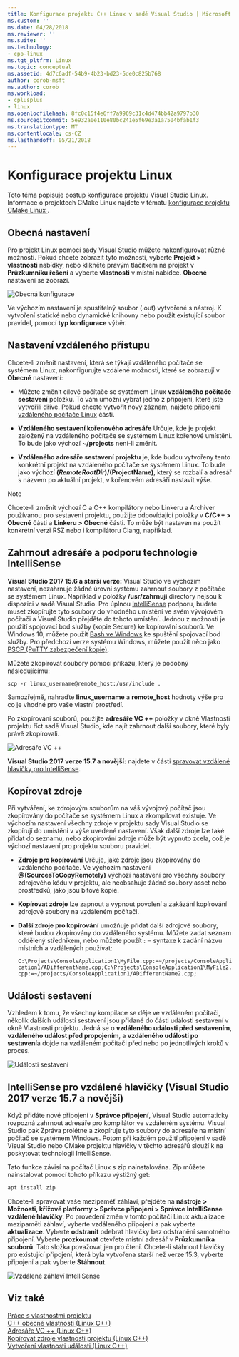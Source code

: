 ```yaml
---
title: Konfigurace projektu C++ Linux v sadě Visual Studio | Microsoft Docs
ms.custom: ''
ms.date: 04/28/2018
ms.reviewer: ''
ms.suite: ''
ms.technology:
- cpp-linux
ms.tgt_pltfrm: Linux
ms.topic: conceptual
ms.assetid: 4d7c6adf-54b9-4b23-bd23-5de0c825b768
author: corob-msft
ms.author: corob
ms.workload:
- cplusplus
- linux
ms.openlocfilehash: 8fc0c15f4e6ff7a9969c31c4d474bb42a9797b30
ms.sourcegitcommit: 5e932a0e110e80bc241e5f69e3a1a7504bfab1f3
ms.translationtype: MT
ms.contentlocale: cs-CZ
ms.lasthandoff: 05/21/2018
---
```

# <a name="configure-a-linux-project"></a>Konfigurace projektu Linux
Toto téma popisuje postup konfigurace projektu Visual Studio Linux. Informace o projektech CMake Linux najdete v tématu [konfigurace projektu CMake Linux ](cmake-linux-project.md).

## <a name="general-settings"></a>Obecná nastavení
Pro projekt Linux pomocí sady Visual Studio můžete nakonfigurovat různé možnosti.  Pokud chcete zobrazit tyto možnosti, vyberte **Projekt > vlastnosti** nabídky, nebo klikněte pravým tlačítkem na projekt v **Průzkumníku řešení** a vyberte **vlastnosti** v místní nabídce. **Obecné** nastavení se zobrazí.

![Obecná konfigurace](media/settings_general.png)

Ve výchozím nastavení je spustitelný soubor (.out) vytvořené s nástroj.  K vytvoření statické nebo dynamické knihovny nebo použít existující soubor pravidel, pomocí **typ konfigurace** výběr.

## <a name="remote-settings"></a>Nastavení vzdáleného přístupu
Chcete-li změnit nastavení, která se týkají vzdáleného počítače se systémem Linux, nakonfigurujte vzdálené možnosti, které se zobrazují v **Obecné** nastavení:

* Můžete změnit cílové počítače se systémem Linux **vzdáleného počítače sestavení** položku.  To vám umožní vybrat jedno z připojení, které jste vytvořili dříve.  Pokud chcete vytvořit nový záznam, najdete [připojení vzdáleného počítače Linux](connect-to-your-remote-linux-computer.md) části.

* **Vzdáleného sestavení kořenového adresáře** Určuje, kde je projekt založený na vzdáleného počítače se systémem Linux kořenové umístění.  To bude jako výchozí **~/projects** není-li změnit.

* **Vzdáleného adresáře sestavení projektu** je, kde budou vytvořeny tento konkrétní projekt na vzdáleného počítače se systémem Linux.  To bude jako výchozí **$(RemoteRootDir)/$(ProjectName)**, který se rozbalí a adresář s názvem po aktuální projekt, v kořenovém adresáři nastavit výše.

> [!NOTE]
> Chcete-li změnit výchozí C a C++ kompilátory nebo Linkeru a Archiver používanou pro sestavení projektu, použijte odpovídající položky v **C/C++ > Obecné** části a **Linkeru > Obecné** části.  To může být nastaven na použít konkrétní verzi RSZ nebo i kompilátoru Clang, například.

## <a name="include-directories-and-intellisense-support"></a>Zahrnout adresáře a podporu technologie IntelliSense

**Visual Studio 2017 15.6 a starší verze:** Visual Studio ve výchozím nastavení, nezahrnuje žádné úrovni systému zahrnout soubory z počítače se systémem Linux.  Například v položky **/usr/zahrnují** directory nejsou k dispozici v sadě Visual Studio.
Pro úplnou [IntelliSense](/visualstudio/ide/using-intellisense) podporu, budete muset zkopírujte tyto soubory do vhodného umístění ve svém vývojovém počítači a Visual Studio přejděte do tohoto umístění.  Jednou z možností je použití spojovací bod služby (kopie Secure) ke kopírování souborů.  Ve Windows 10, můžete použít [Bash ve Windows](https://msdn.microsoft.com/commandline/wsl/about) ke spuštění spojovací bod služby.  Pro předchozí verze systému Windows, můžete použít něco jako [PSCP (PuTTY zabezpečení kopie)](http://www.chiark.greenend.org.uk/~sgtatham/putty/download.html).

Můžete zkopírovat soubory pomocí příkazu, který je podobný následujícímu:

`scp -r linux_username@remote_host:/usr/include .`

Samozřejmě, nahraďte **linux_username** a **remote_host** hodnoty výše pro co je vhodné pro vaše vlastní prostředí.

Po zkopírování souborů, použijte **adresáře VC ++** položky v okně Vlastnosti projektu říct sadě Visual Studio, kde najít zahrnout další soubory, které byly právě zkopírovali.

![Adresáře VC ++](media/settings_directories.png)

**Visual Studio 2017 verze 15.7 a novější:** najdete v části [spravovat vzdálené hlavičky pro IntelliSense](#remote_intellisense).

## <a name="copy-sources"></a>Kopírovat zdroje
Při vytváření, ke zdrojovým souborům na váš vývojový počítač jsou zkopírovány do počítače se systémem Linux a zkompilovat existuje.  Ve výchozím nastavení všechny zdroje v projektu sady Visual Studio se zkopírují do umístění v výše uvedené nastavení.  Však další zdroje lze také přidat do seznamu, nebo zkopírování zdroje může být vypnuto zcela, což je výchozí nastavení pro projektu souboru pravidel.

* **Zdroje pro kopírování** Určuje, jaké zdroje jsou zkopírovány do vzdáleného počítače.  Ve výchozím nastavení **@(SourcesToCopyRemotely)** výchozí nastavení pro všechny soubory zdrojového kódu v projektu, ale neobsahuje žádné soubory asset nebo prostředků, jako jsou bitové kopie.

* **Kopírovat zdroje** lze zapnout a vypnout povolení a zakázání kopírování zdrojové soubory na vzdáleném počítači.

* **Další zdroje pro kopírování** umožňuje přidat další zdrojové soubory, které budou zkopírovány do vzdáleného systému.  Můžete zadat seznam oddělený středníkem, nebo můžete použít **: =** syntaxe k zadání názvu místních a vzdálených používat:

  `C:\Projects\ConsoleApplication1\MyFile.cpp:=~/projects/ConsoleApplication1/ADifferentName.cpp;C:\Projects\ConsoleApplication1\MyFile2.cpp:=~/projects/ConsoleApplication1/ADifferentName2.cpp;`

## <a name="build-events"></a>Události sestavení
Vzhledem k tomu, že všechny kompilace se děje ve vzdáleném počítači, několik dalších událostí sestavení jsou přidané do části události sestavení v okně Vlastnosti projektu.  Jedná se o **vzdáleného události před sestavením**, **vzdáleného událost před propojením**, a **vzdáleného události po sestavení**a dojde na vzdáleném počítači před nebo po jednotlivých kroků v proces.

![Události sestavení](media/settings_buildevents.png)

## <a name="remote_intellisense"></a> IntelliSense pro vzdálené hlavičky (Visual Studio 2017 verze 15.7 a novější)

Když přidáte nové připojení v **Správce připojení**, Visual Studio automaticky rozpozná zahrnout adresáře pro kompilátor ve vzdáleném systému. Visual Studio pak Zpráva prolétne a zkopíruje tyto soubory do adresáře na místní počítač se systémem Windows. Potom při každém použití připojení v sadě Visual Studio nebo CMake projektu hlavičky v těchto adresářů slouží k na poskytovat technologii IntelliSense.

Tato funkce závisí na počítač Linux s zip nainstalována. Zip můžete nainstalovat pomocí tohoto příkazu výstižný get:

```cmd
apt install zip
```

Chcete-li spravovat vaše mezipaměť záhlaví, přejděte na **nástroje > Možnosti, křížové platformy > Správce připojení > Správce IntelliSense vzdálené hlavičky**. Po provedení změn v tomto počítači Linux aktualizace mezipaměti záhlaví, vyberte vzdáleného připojení a pak vyberte **aktualizace**. Vyberte **odstranit** odebrat hlavičky bez odstranění samotného připojení. Vyberte **prozkoumat** otevřete místní adresář v **Průzkumníka souborů**. Tato složka považovat jen pro čtení. Chcete-li stáhnout hlavičky pro existující připojení, která byla vytvořena starší než verze 15.3, vyberte připojení a pak vyberte **Stáhnout**.

![Vzdálené záhlaví IntelliSense](media/remote-header-intellisense.png)

## <a name="see-also"></a>Viz také
[Práce s vlastnostmi projektu](../ide/working-with-project-properties.md)  
[C++ obecné vlastnosti (Linux C++)](../linux/prop-pages/general-linux.md)  
[Adresáře VC ++ (Linux C++)](../linux/prop-pages/directories-linux.md)  
[Kopírovat zdroje vlastnosti projektu (Linux C++)](../linux/prop-pages/copy-sources-project.md)  
[Vytvoření vlastnosti události (Linux C++)](../linux/prop-pages/build-events-linux.md)